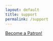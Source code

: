```yaml
---
layout: default
title: support
permalink: /support
---
```


<a href="https://www.patreon.com/bePatron?u=5213698" data-patreon-widget-type="become-patron-button">Become a Patron!</a><script async src="https://cdn6.patreon.com/becomePatronButton.bundle.js"></script>